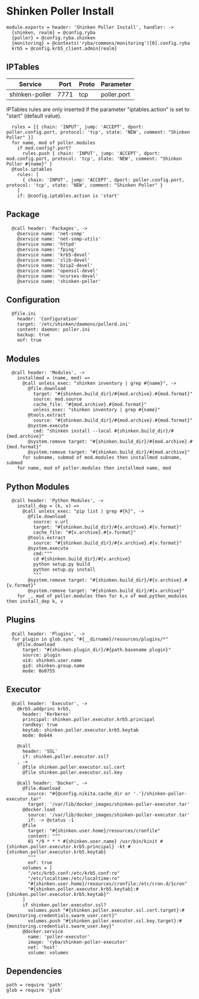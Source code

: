 
# Shinken Poller Install

    module.exports = header: 'Shinken Poller Install', handler: ->
      {shinken, realm} = @config.ryba
      {poller} = @config.ryba.shinken
      {monitoring} = @contexts('ryba/commons/monitoring')[0].config.ryba
      krb5 = @config.krb5_client.admin[realm]

## IPTables

| Service           | Port  | Proto | Parameter       |
|-------------------|-------|-------|-----------------|
|  shinken-poller   | 7771  |  tcp  |   poller.port   |

IPTables rules are only inserted if the parameter "iptables.action" is set to
"start" (default value).

      rules = [{ chain: 'INPUT', jump: 'ACCEPT', dport: poller.config.port, protocol: 'tcp', state: 'NEW', comment: "Shinken Poller" }]
      for name, mod of poller.modules
        if mod.config?.port?
          rules.push { chain: 'INPUT', jump: 'ACCEPT', dport: mod.config.port, protocol: 'tcp', state: 'NEW', comment: "Shinken Poller #{name}" }
      @tools.iptables
        rules: [
          { chain: 'INPUT', jump: 'ACCEPT', dport: poller.config.port, protocol: 'tcp', state: 'NEW', comment: "Shinken Poller" }
        ]
        if: @config.iptables.action is 'start'

## Package

      @call header: 'Packages', ->
        @service name: 'net-snmp'
        @service name: 'net-snmp-utils'
        @service name: 'httpd'
        @service name: 'fping'
        @service name: 'krb5-devel'
        @service name: 'zlib-devel'
        @service name: 'bzip2-devel'
        @service name: 'openssl-devel'
        @service name: 'ncurses-devel'
        @service name: 'shinken-poller'

## Configuration

      @file.ini
        header: 'Configuration'
        target: '/etc/shinken/daemons/pollerd.ini'
        content: daemon: poller.ini
        backup: true
        eof: true

## Modules

      @call header: 'Modules', ->
        installmod = (name, mod) =>
          @call unless_exec: "shinken inventory | grep #{name}", ->
            @file.download
              target: "#{shinken.build_dir}/#{mod.archive}.#{mod.format}"
              source: mod.source
              cache_file: "#{mod.archive}.#{mod.format}"
              unless_exec: "shinken inventory | grep #{name}"
            @tools.extract
              source: "#{shinken.build_dir}/#{mod.archive}.#{mod.format}"
            @system.execute
              cmd: "shinken install --local #{shinken.build_dir}/#{mod.archive}"
            @system.remove target: "#{shinken.build_dir}/#{mod.archive}.#{mod.format}"
            @system.remove target: "#{shinken.build_dir}/#{mod.archive}"
          for subname, submod of mod.modules then installmod subname, submod
        for name, mod of poller.modules then installmod name, mod

## Python Modules

      @call header: 'Python Modules', ->
        install_dep = (k, v) =>
          @call unless_exec: "pip list | grep #{k}", ->
            @file.download
              source: v.url
              target: "#{shinken.build_dir}/#{v.archive}.#{v.format}"
              cache_file: "#{v.archive}.#{v.format}"
            @tools.extract
              source: "#{shinken.build_dir}/#{v.archive}.#{v.format}"
            @system.execute
              cmd:"""
              cd #{shinken.build_dir}/#{v.archive}
              python setup.py build
              python setup.py install
              """
            @system.remove target: "#{shinken.build_dir}/#{v.archive}.#{v.format}"
            @system.remove target: "#{shinken.build_dir}/#{v.archive}"
        for _, mod of poller.modules then for k,v of mod.python_modules then install_dep k, v

## Plugins

      @call header: 'Plugins', ->
      for plugin in glob.sync "#{__dirname}/resources/plugins/*"
        @file.download
          target: "#{shinken.plugin_dir}/#{path.basename plugin}"
          source: plugin
          uid: shinken.user.name
          gid: shinken.group.name
          mode: 0o0755

## Executor

      @call header: 'Executor', ->
        @krb5.addprinc krb5,
          header: 'Kerberos'
          principal: shinken.poller.executor.krb5.principal
          randkey: true
          keytab: shinken.poller.executor.krb5.keytab
          mode: 0o644

        @call
          header: 'SSL'
          if: shinken.poller.executor.ssl?
        , ->
          @file shinken.poller.executor.ssl.cert
          @file shinken.poller.executor.ssl.key

        @call header: 'Docker', ->
          @file.download
            source: "#{@config.nikita.cache_dir or '.'}/shinken-poller-executor.tar"
            target: '/var/lib/docker_images/shinken-poller-executor.tar'
          @docker.load
            source: '/var/lib/docker_images/shinken-poller-executor.tar'
            if: -> @status -1
          @file
            target: "#{shinken.user.home}/resources/cronfile"
            content: """
            01 */9 * * * #{shinken.user.name} /usr/bin/kinit #{shinken.poller.executor.krb5.principal} -kt #{shinken.poller.executor.krb5.keytab}
            """
            eof: true
          volumes = [
            "/etc/krb5.conf:/etc/krb5.conf:ro"
            "/etc/localtime:/etc/localtime:ro"
            "#{shinken.user.home}/resources/cronfile:/etc/cron.d/1cron"
            "#{shinken.poller.executor.krb5.keytab}:#{shinken.poller.executor.krb5.keytab}"
          ]
          if shinken.poller.executor.ssl?
            volumes.push "#{shinken.poller.executor.ssl.cert.target}:#{monitoring.credentials.swarm_user.cert}"
            volumes.push "#{shinken.poller.executor.ssl.key.target}:#{monitoring.credentials.swarm_user.key}"
          @docker.service
            name: 'poller-executor'
            image: 'ryba/shinken-poller-executor'
            net: 'host'
            volume: volumes
## Dependencies

    path = require 'path'
    glob = require 'glob'
